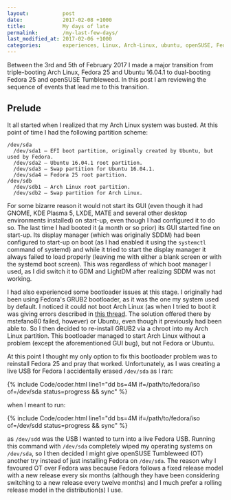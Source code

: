 ```yaml
---
layout:           post
date:             2017-02-08 +1000
title:            My days of late
permalink:        /my-last-few-days/
last_modified_at: 2017-02-06 +1000
categories:       experiences, Linux, Arch-Linux, ubuntu, openSUSE, Fedora
---
```


Between the 3rd and 5th of February 2017 I made a major transition from triple-booting Arch Linux, Fedora 25 and Ubuntu 16.04.1 to dual-booting Fedora 25 and openSUSE Tumbleweed. In this post I am reviewing the sequence of events that lead me to this transition. 

## Prelude
It all started when I realized that my Arch Linux system was busted. At this point of time I had the following partition scheme:

~~~
/dev/sda
  /dev/sda1 — EFI boot partition, originally created by Ubuntu, but used by Fedora. 
  /dev/sda2 — Ubuntu 16.04.1 root partition.
  /dev/sda3 — Swap partition for Ubuntu 16.04.1.
  /dev/sda4 — Fedora 25 root partition.
/dev/sdb
  /dev/sdb1 — Arch Linux root partition.
  /dev/sdb2 — Swap partition for Arch Linux. 
~~~

For some bizarre reason it would not start its GUI (even though it had GNOME, KDE Plasma 5, LXDE, MATE and several other desktop environments installed) on start-up, even though I had configured it to do so. The last time I had booted it (a month or so prior) its GUI started fine on start-up. Its display manager (which was originally SDDM) had been configured to start-up on boot (as I had enabled it using the `systemctl` command of systemd) and while it tried to start the display manager it always failed to load properly (leaving me with either a blank screen or with the systemd boot screen). This was regardless of which boot manager I used, as I did switch it to GDM and LightDM after realizing SDDM was not working. 

I had also experienced some bootloader issues at this stage. I originally had been using Fedora's GRUB2 bootloader, as it was the one my system used by default. I noticed it could not boot Arch Linux (as when I tried to boot it was giving errors described in [this thread](https://bbs.archlinux.org/viewtopic.php?id=192296). The solution offered there by mstefano80 failed, however) or Ubuntu, even though it previously had been able to. So I then decided to re-install GRUB2 via a chroot into my Arch Linux partition. This bootloader managed to start Arch Linux without a problem (except the aforementioned GUI bug), but not Fedora or Ubuntu.

At this point I thought my only option to fix this bootloader problem was to reinstall Fedora 25 and pray that worked. Unfortunately, as I was creating a live USB for Fedora I accidentally erased `/dev/sda` as I ran:

{% include Code/coder.html line1="dd bs=4M if=/path/to/fedora/iso of=/dev/sda status=progress && sync" %}

when I meant to run:

{% include Code/coder.html line1="dd bs=4M if=/path/to/fedora/iso of=/dev/sdd status=progress && sync" %}

as `/dev/sdd` was the USB I wanted to turn into a live Fedora USB. Running this command with `/dev/sda` completely wiped my operating systems on `/dev/sda`, so I then decided I might give openSUSE Tumbleweed (OT) another try instead of just installing Fedora on `/dev/sda`. The reason why I favoured OT over Fedora was because Fedora follows a fixed release model with a new release every six months (although they have been considering switching to a new release every twelve months) and I much prefer a rolling release model in the distribution(s) I use. 
